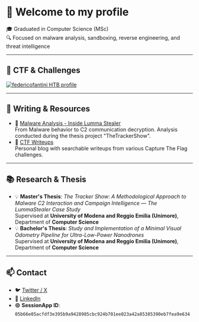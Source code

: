 # 👋 Welcome to my profile

🎓 Graduated in Computer Science (MSc)<br>
🔍 Focused on malware analysis, sandboxing, reverse engineering, and threat intelligence

---
## 👾 CTF & Challenges
[![federicofantini HTB profile](https://www.hackthebox.eu/badge/image/525244)](https://www.hackthebox.eu/home/users/profile/525244)

---

## 📝 Writing & Resources

- 📄 [Malware Analysis - Inside Lumma Stealer](https://www.certego.net/blog/lummastealer/)<br>
  From Malware behavior to C2 communication decryption. Analysis conducted during the thesis project "TheTrackerShow".
- 🧠 [CTF Writeups](https://federicofantini.github.io/ctf-journal)<br>
  Personal blog with searchable writeups from various Capture The Flag challenges.

---

## 📚 Research & Thesis

- 💡 **Master's Thesis**: _The Tracker Show: A Methodological Approach to Malware C2 Interaction and Campaign Intelligence — The LummaStealer Case Study_  
  Supervised at **University of Modena and Reggio Emilia (Unimore)**, Department of **Computer Science**
- 💡 **Bachelor's Thesis**: _Study and Implementation of a Minimal Visual Odometry Pipeline for Ultra-Low-Power Nanodrones_  
  Supervised at **University of Modena and Reggio Emilia (Unimore)**, Department of **Computer Science**

---

## 📫 Contact
- 🐦 [Twitter / X](https://x.com/ffantini_)  
- 🔗 [LinkedIn](https://www.linkedin.com/in/federico-fantini-7407412a0)
- 🟢 **SessionApp ID**: `05b66e05acfdf3e395b9a9428985cbc924b701ee023a42a85385390eb7fea9e634`
